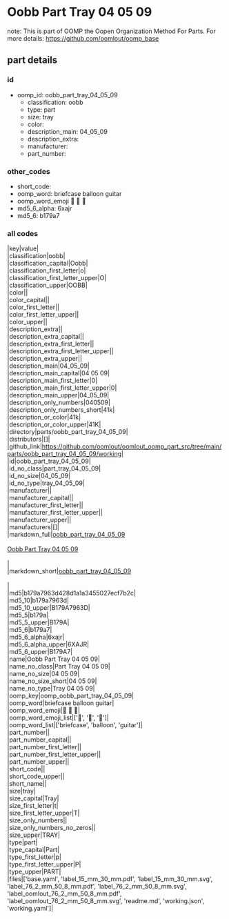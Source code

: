 # Oobb Part Tray 04 05 09  

note: This is part of OOMP the Oopen Organization Method For Parts. For more details: https://github.com/oomlout/oomp_base

##  part details





### id
* oomp_id: oobb_part_tray_04_05_09
  * classification: oobb
  * type: part
  * size: tray
  * color: 
  * description_main: 04_05_09
  * description_extra: 
  * manufacturer: 
  * part_number: 

### other_codes
* short_code: 
* oomp_word: briefcase balloon guitar
* oomp_word_emoji :briefcase: :balloon: :guitar:
* md5_6_alpha: 6xajr
* md5_6: b179a7

### all codes 
|key|value|  
|classification|oobb|  
|classification_capital|Oobb|  
|classification_first_letter|o|  
|classification_first_letter_upper|O|  
|classification_upper|OOBB|  
|color||  
|color_capital||  
|color_first_letter||  
|color_first_letter_upper||  
|color_upper||  
|description_extra||  
|description_extra_capital||  
|description_extra_first_letter||  
|description_extra_first_letter_upper||  
|description_extra_upper||  
|description_main|04_05_09|  
|description_main_capital|04 05 09|  
|description_main_first_letter|0|  
|description_main_first_letter_upper|0|  
|description_main_upper|04_05_09|  
|description_only_numbers|040509|  
|description_only_numbers_short|41k|  
|description_or_color|41k|  
|description_or_color_upper|41K|  
|directory|parts/oobb_part_tray_04_05_09|  
|distributors|[]|  
|github_link|https://github.com/oomlout/oomlout_oomp_part_src/tree/main/parts/oobb_part_tray_04_05_09/working|  
|id|oobb_part_tray_04_05_09|  
|id_no_class|part_tray_04_05_09|  
|id_no_size|04_05_09|  
|id_no_type|tray_04_05_09|  
|manufacturer||  
|manufacturer_capital||  
|manufacturer_first_letter||  
|manufacturer_first_letter_upper||  
|manufacturer_upper||  
|manufacturers|[]|  
|markdown_full|[oobb_part_tray_04_05_09](https://github.com/oomlout/oomlout_oomp_part_src/tree/main/parts/oobb_part_tray_04_05_09/working)<br>[](https://github.com/oomlout/oomlout_oomp_part_src/tree/main/parts/oobb_part_tray_04_05_09/working)<br>[Oobb Part Tray 04 05 09](https://github.com/oomlout/oomlout_oomp_part_src/tree/main/parts/oobb_part_tray_04_05_09/working)<br><br>|  
|markdown_short|[oobb_part_tray_04_05_09](https://github.com/oomlout/oomlout_oomp_part_src/tree/main/parts/oobb_part_tray_04_05_09/working)<br><br>|  
|md5|b179a7963d428d1a1a3455027ecf7b2c|  
|md5_10|b179a7963d|  
|md5_10_upper|B179A7963D|  
|md5_5|b179a|  
|md5_5_upper|B179A|  
|md5_6|b179a7|  
|md5_6_alpha|6xajr|  
|md5_6_alpha_upper|6XAJR|  
|md5_6_upper|B179A7|  
|name|Oobb Part Tray 04 05 09|  
|name_no_class|Part Tray 04 05 09|  
|name_no_size|04 05 09|  
|name_no_size_short|04 05 09|  
|name_no_type|Tray 04 05 09|  
|oomp_key|oomp_oobb_part_tray_04_05_09|  
|oomp_word|briefcase balloon guitar|  
|oomp_word_emoji|:briefcase: :balloon: :guitar:|  
|oomp_word_emoji_list|[':briefcase:', ':balloon:', ':guitar:']|  
|oomp_word_list|['briefcase', 'balloon', 'guitar']|  
|part_number||  
|part_number_capital||  
|part_number_first_letter||  
|part_number_first_letter_upper||  
|part_number_upper||  
|short_code||  
|short_code_upper||  
|short_name||  
|size|tray|  
|size_capital|Tray|  
|size_first_letter|t|  
|size_first_letter_upper|T|  
|size_only_numbers||  
|size_only_numbers_no_zeros||  
|size_upper|TRAY|  
|type|part|  
|type_capital|Part|  
|type_first_letter|p|  
|type_first_letter_upper|P|  
|type_upper|PART|  
|files|['base.yaml', 'label_15_mm_30_mm.pdf', 'label_15_mm_30_mm.svg', 'label_76_2_mm_50_8_mm.pdf', 'label_76_2_mm_50_8_mm.svg', 'label_oomlout_76_2_mm_50_8_mm.pdf', 'label_oomlout_76_2_mm_50_8_mm.svg', 'readme.md', 'working.json', 'working.yaml']|  
